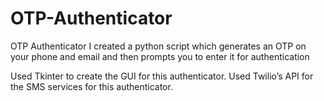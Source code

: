 # OTP-Authenticator
OTP Authenticator
I created a python script which generates an OTP on your phone and email and then prompts you to enter it for authentication

Used Tkinter to create the GUI for this authenticator.
Used Twilio’s API for the SMS services for this authenticator.
